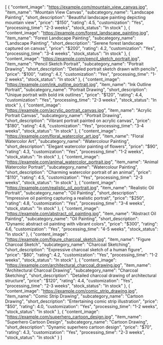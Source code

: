 [
  {
    "content_image": "https://example.com/mountain_view_canvas.jpg",
    "item_name": "Mountain View Canvas",
    "subcategory_name": "Landscape Painting",
    "short_description": "Beautiful landscape painting depicting mountain view",
    "price": "$150",
    "rating": 4.5,
    "customization": "Yes",
    "processing_time": "2-3 weeks",
    "stock_status": "In stock"
  },
  {
    "content_image": "https://example.com/forest_landscape_painting.jpg",
    "item_name": "Forest Landscape Painting",
    "subcategory_name": "Landscape Painting",
    "short_description": "Serene forest landscape captured on canvas",
    "price": "$200",
    "rating": 4.2,
    "customization": "Yes",
    "processing_time": "3-4 weeks",
    "stock_status": "In stock"
  },
  {
    "content_image": "https://example.com/pencil_sketch_portrait.jpg",
    "item_name": "Pencil Sketch Portrait",
    "subcategory_name": "Portrait Drawing",
    "short_description": "Detailed portrait sketch drawn with pencils",
    "price": "$100",
    "rating": 4.7,
    "customization": "Yes",
    "processing_time": "1-2 weeks",
    "stock_status": "In stock"
  },
  {
    "content_image": "https://example.com/ink_outline_portrait.jpg",
    "item_name": "Ink Outline Portrait",
    "subcategory_name": "Portrait Drawing",
    "short_description": "Unique portrait with bold ink outlines",
    "price": "$120",
    "rating": 4.4,
    "customization": "Yes",
    "processing_time": "2-3 weeks",
    "stock_status": "In stock"
  },
  {
    "content_image": "https://example.com/acrylic_portrait_canvas.jpg",
    "item_name": "Acrylic Portrait Canvas",
    "subcategory_name": "Portrait Drawing",
    "short_description": "Vibrant portrait painted on acrylic canvas",
    "price": "$180",
    "rating": 4.6,
    "customization": "Yes",
    "processing_time": "3-4 weeks",
    "stock_status": "In stock"
  },
  {
    "content_image": "https://example.com/floral_watercolor_art.jpg",
    "item_name": "Floral Watercolor Art",
    "subcategory_name": "Watercolour Painting",
    "short_description": "Elegant watercolor painting of flowers",
    "price": "$90",
    "rating": 4.3,
    "customization": "Yes",
    "processing_time": "1-2 weeks",
    "stock_status": "In stock"
  },
  {
    "content_image": "https://example.com/animal_watercolor_portrait.jpg",
    "item_name": "Animal Watercolor Portrait",
    "subcategory_name": "Watercolour Painting",
    "short_description": "Charming watercolor portrait of an animal",
    "price": "$110",
    "rating": 4.5,
    "customization": "Yes",
    "processing_time": "2-3 weeks",
    "stock_status": "In stock"
  },
  {
    "content_image": "https://example.com/realistic_oil_portrait.jpg",
    "item_name": "Realistic Oil Portrait",
    "subcategory_name": "Oil Painting",
    "short_description": "Impressive oil painting capturing a realistic portrait",
    "price": "$250",
    "rating": 4.8,
    "customization": "Yes",
    "processing_time": "3-4 weeks",
    "stock_status": "In stock"
  },
  {
    "content_image": "https://example.com/abstract_oil_painting.jpg",
    "item_name": "Abstract Oil Painting",
    "subcategory_name": "Oil Painting",
    "short_description": "Dynamic abstract oil painting with vibrant colors",
    "price": "$300",
    "rating": 4.6,
    "customization": "Yes",
    "processing_time": "4-5 weeks",
    "stock_status": "In stock"
  },
  {
    "content_image": "https://example.com/figure_charcoal_sketch.jpg",
    "item_name": "Figure Charcoal Sketch",
    "subcategory_name": "Charcoal Sketching",
    "short_description": "Expressive charcoal sketch of a human figure",
    "price": "$80",
    "rating": 4.2,
    "customization": "Yes",
    "processing_time": "1-2 weeks",
    "stock_status": "In stock"
  },
  {
    "content_image": "https://example.com/architectural_charcoal_drawing.jpg",
    "item_name": "Architectural Charcoal Drawing",
    "subcategory_name": "Charcoal Sketching",
    "short_description": "Detailed charcoal drawing of architectural structure",
    "price": "$120",
    "rating": 4.4,
    "customization": "Yes",
    "processing_time": "2-3 weeks",
    "stock_status": "In stock"
  },
  {
    "content_image": "https://example.com/comic_strip_drawing.jpg",
    "item_name": "Comic Strip Drawing",
    "subcategory_name": "Cartoon Drawing",
    "short_description": "Entertaining comic strip illustration",
    "price": "$50",
    "rating": 4.0,
    "customization": "Yes",
    "processing_time": "1-2 weeks",
    "stock_status": "In stock"
  },
  {
    "content_image": "https://example.com/superhero_cartoon_design.jpg",
    "item_name": "Superhero Cartoon Design",
    "subcategory_name": "Cartoon Drawing",
    "short_description": "Dynamic superhero cartoon design",
    "price": "$70",
    "rating": 4.3,
    "customization": "Yes",
    "processing_time": "2-3 weeks",
    "stock_status": "In stock"
  }
]
